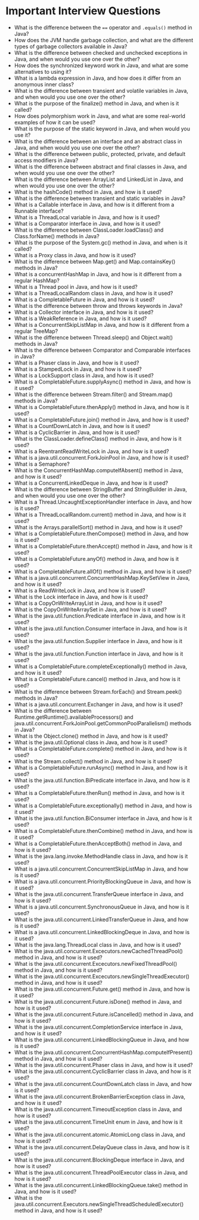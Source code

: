 # Important Interview Questions

* What is the difference between the `==` operator and `.equals()` method in Java?
* How does the JVM handle garbage collection, and what are the different types of garbage collectors available in Java?
* What is the difference between checked and unchecked exceptions in Java, and when would you use one over the other?
* How does the synchronized keyword work in Java, and what are some alternatives to using it?
* What is a lambda expression in Java, and how does it differ from an anonymous inner class?
* What is the difference between transient and volatile variables in Java, and when would you use one over the other?
* What is the purpose of the finalize() method in Java, and when is it called?
* How does polymorphism work in Java, and what are some real-world examples of how it can be used?
* What is the purpose of the static keyword in Java, and when would you use it?
* What is the difference between an interface and an abstract class in Java, and when would you use one over the other?
* What is the difference between public, protected, private, and default access modifiers in Java?
* What is the difference between abstract and final classes in Java, and when would you use one over the other?
* What is the difference between ArrayList and LinkedList in Java, and when would you use one over the other?
* What is the hashCode() method in Java, and how is it used?
* What is the difference between transient and static variables in Java?
* What is a Callable interface in Java, and how is it different from a Runnable interface?
* What is a ThreadLocal variable in Java, and how is it used?
* What is a Comparator interface in Java, and how is it used?
* What is the difference between ClassLoader.loadClass() and Class.forName() methods in Java?
* What is the purpose of the System.gc() method in Java, and when is it called?
* What is a Proxy class in Java, and how is it used?
* What is the difference between Map.get() and Map.containsKey() methods in Java?
* What is a concurrentHashMap in Java, and how is it different from a regular HashMap?
* What is a Thread pool in Java, and how is it used?
* What is a ThreadLocalRandom class in Java, and how is it used?
* What is a CompletableFuture in Java, and how is it used?
* What is the difference between throw and throws keywords in Java?
* What is a Collector interface in Java, and how is it used?
* What is a WeakReference in Java, and how is it used?
* What is a ConcurrentSkipListMap in Java, and how is it different from a regular TreeMap?
* What is the difference between Thread.sleep() and Object.wait() methods in Java?
* What is the difference between Comparator and Comparable interfaces in Java?
* What is a Phaser class in Java, and how is it used?
* What is a StampedLock in Java, and how is it used?
* What is a LockSupport class in Java, and how is it used?
* What is a CompletableFuture.supplyAsync() method in Java, and how is it used?
* What is the difference between Stream.filter() and Stream.map() methods in Java?
* What is a CompletableFuture.thenApply() method in Java, and how is it used?
* What is a CompletableFuture.join() method in Java, and how is it used?
* What is a CountDownLatch in Java, and how is it used?
* What is a CyclicBarrier in Java, and how is it used?
* What is the ClassLoader.defineClass() method in Java, and how is it used?
* What is a ReentrantReadWriteLock in Java, and how is it used?
* What is a java.util.concurrent.ForkJoinPool in Java, and how is it used?
* What is a Semaphore?
* What is the ConcurrentHashMap.computeIfAbsent() method in Java, and how is it used?
* What is a ConcurrentLinkedDeque in Java, and how is it used?
* What is the difference between StringBuffer and StringBuilder in Java, and when would you use one over the other?
* What is a Thread.UncaughtExceptionHandler interface in Java, and how is it used?
* What is a ThreadLocalRandom.current() method in Java, and how is it used?
* What is the Arrays.parallelSort() method in Java, and how is it used?
* What is a CompletableFuture.thenCompose() method in Java, and how is it used?
* What is a CompletableFuture.thenAccept() method in Java, and how is it used?
* What is a CompletableFuture.anyOf() method in Java, and how is it used?
* What is a CompletableFuture.allOf() method in Java, and how is it used?
* What is a java.util.concurrent.ConcurrentHashMap.KeySetView in Java, and how is it used?
* What is a ReadWriteLock in Java, and how is it used?
* What is the Lock interface in Java, and how is it used?
* What is a CopyOnWriteArrayList in Java, and how is it used?
* What is the CopyOnWriteArraySet in Java, and how is it used?
* What is the java.util.function.Predicate interface in Java, and how is it used?
* What is the java.util.function.Consumer interface in Java, and how is it used?
* What is the java.util.function.Supplier interface in Java, and how is it used?
* What is the java.util.function.Function interface in Java, and how is it used?
* What is a CompletableFuture.completeExceptionally() method in Java, and how is it used?
* What is a CompletableFuture.cancel() method in Java, and how is it used?
* What is the difference between Stream.forEach() and Stream.peek() methods in Java?
* What is a java.util.concurrent.Exchanger in Java, and how is it used?
* What is the difference between Runtime.getRuntime().availableProcessors() and java.util.concurrent.ForkJoinPool.getCommonPoolParallelism() methods in Java?
* What is the Object.clone() method in Java, and how is it used?
* What is the java.util.Optional class in Java, and how is it used?
* What is a CompletableFuture.complete() method in Java, and how is it used?
* What is the Stream.collect() method in Java, and how is it used?
* What is a CompletableFuture.runAsync() method in Java, and how is it used?
* What is the java.util.function.BiPredicate interface in Java, and how is it used?
* What is a CompletableFuture.thenRun() method in Java, and how is it used?
* What is a CompletableFuture.exceptionally() method in Java, and how is it used?
* What is the java.util.function.BiConsumer interface in Java, and how is it used?
* What is a CompletableFuture.thenCombine() method in Java, and how is it used?
* What is a CompletableFuture.thenAcceptBoth() method in Java, and how is it used?
* What is the java.lang.invoke.MethodHandle class in Java, and how is it used?
* What is a java.util.concurrent.ConcurrentSkipListMap in Java, and how is it used?
* What is a java.util.concurrent.PriorityBlockingQueue in Java, and how is it used?
* What is the java.util.concurrent.TransferQueue interface in Java, and how is it used?
* What is a java.util.concurrent.SynchronousQueue in Java, and how is it used?
* What is the java.util.concurrent.LinkedTransferQueue in Java, and how is it used?
* What is a java.util.concurrent.LinkedBlockingDeque in Java, and how is it used?
* What is the java.lang.ThreadLocal class in Java, and how is it used?
* What is the java.util.concurrent.Excecutors.newCachedThreadPool() method in Java, and how is it used?
* What is the java.util.concurrent.Excecutors.newFixedThreadPool() method in Java, and how is it used?
* What is the java.util.concurrent.Excecutors.newSingleThreadExecutor() method in Java, and how is it used?
* What is the java.util.concurrent.Future.get() method in Java, and how is it used?
* What is the java.util.concurrent.Future.isDone() method in Java, and how is it used?
* What is the java.util.concurrent.Future.isCancelled() method in Java, and how is it used?
* What is the java.util.concurrent.CompletionService interface in Java, and how is it used?
* What is the java.util.concurrent.LinkedBlockingQueue in Java, and how is it used?
* What is the java.util.concurrent.ConcurrentHashMap.computeIfPresent() method in Java, and how is it used?
* What is the java.util.concurrent.Phaser class in Java, and how is it used?
* What is the java.util.concurrent.CyclicBarrier class in Java, and how is it used?
* What is the java.util.concurrent.CountDownLatch class in Java, and how is it used?
* What is the java.util.concurrent.BrokenBarrierException class in Java, and how is it used?
* What is the java.util.concurrent.TimeoutException class in Java, and how is it used?
* What is the java.util.concurrent.TimeUnit enum in Java, and how is it used?
* What is the java.util.concurrent.atomic.AtomicLong class in Java, and how is it used?
* What is the java.util.concurrent.DelayQueue class in Java, and how is it used?
* What is the java.util.concurrent.BlockingDeque interface in Java, and how is it used?
* What is the java.util.concurrent.ThreadPoolExecutor class in Java, and how is it used?
* What is the java.util.concurrent.LinkedBlockingQueue.take() method in Java, and how is it used?
* What is the java.util.concurrent.Executors.newSingleThreadScheduledExecutor() method in Java, and how is it used?
